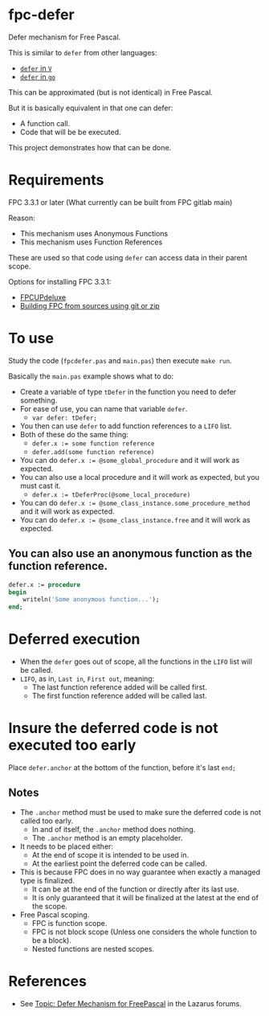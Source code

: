 # fpc-defer
Defer mechanism for Free Pascal.

This is similar to `defer` from other languages:
- [`defer` in `V`](https://github.com/vlang/v/blob/master/doc/docs.md#defer)
- [`defer` in `go`](https://golangbot.com/defer)

This can be approximated (but is not identical) in Free Pascal.

But it is basically equivalent in that one can defer:
- A function call.
- Code that will be be executed.

This project demonstrates how that can be done.

# Requirements
FPC 3.3.1 or later (What currently can be built from FPC gitlab main)

Reason:
- This mechanism uses Anonymous Functions
- This mechanism uses Function References

These are used so that code using `defer` can access data in their parent scope.

Options for installing FPC 3.3.1:
- [FPCUPdeluxe](https://wiki.freepascal.org/fpcupdeluxe)
- [Building FPC from sources using git or zip](https://wiki.lazarus.freepascal.org/Installing_the_Free_Pascal_Compiler#FPC_sources_Using_Git_or_Zip)

# To use

Study the code (`fpcdefer.pas` and `main.pas`) then execute `make run`.

Basically the `main.pas` example shows what to do:

- Create a variable of type `tDefer` in the function you need to defer something.
- For ease of use, you can name that variable `defer`.
  - `var defer: tDefer;`
- You then can use `defer` to add function references to a `LIFO` list.
- Both of these do the same thing:
  - `defer.x := some function reference`
  - `defer.add(some function reference)`
- You can do `defer.x := @some_global_procedure` and it will work as expected.
- You can also use a local procedure and it will work as expected, but you must cast it.
  - `defer.x := tDeferProc(@some_local_procedure)`
- You can do `defer.x := @some_class_instance.some_procedure_method` and it will work as expected.
- You can do `defer.x := @some_class_instance.free` and it will work as expected.

## You can also use an anonymous function as the function reference.

```pas
defer.x := procedure
begin
	writeln('Some anonymous function...');
end;
```

# Deferred execution
- When the `defer` goes out of scope, all the functions in the `LIFO` list will be called.
- `LIFO`, as in, `Last in`, `First out`, meaning:
  - The last function reference added will be called first.
  - The first function reference added will be called last.

# Insure the deferred code is not executed too early
Place `defer.anchor` at the bottom of the function, before it's last `end;`

## Notes

- The `.anchor` method must be used to make sure the deferred code is not called too early.
  - In and of itself, the `.anchor` method does nothing.
  - The `.anchor` method is an empty placeholder.
- It needs to be placed either:
  - At the end of scope it is intended to be used in.
  - At the earliest point the deferred code can be called.
- This is because FPC does in no way guarantee when exactly a managed type is finalized.
  - It can be at the end of the function or directly after its last use.
  - It is only guaranteed that it will be finalized at the latest at the end of the scope.
- Free Pascal scoping.
  - FPC is function scope.
  - FPC is not block scope (Unless one considers the whole function to be a block).
  - Nested functions are nested scopes.

# References

- See [Topic: Defer Mechanism for FreePascal](https://forum.lazarus.freepascal.org/index.php?topic=55154) in the Lazarus forums.
